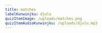 ```yaml
---
title: matches
labelKunwinjku: djulu
quizItemImage: /uploads/matches.png
quizItemAudioKunwinjku: /uploads/djulu.mp3
---
```

